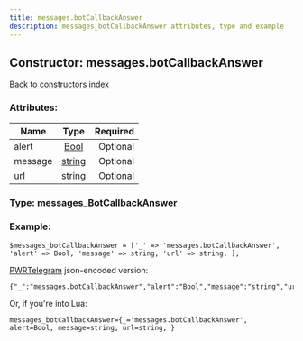 ```yaml
---
title: messages.botCallbackAnswer
description: messages_botCallbackAnswer attributes, type and example
---
```

## Constructor: messages.botCallbackAnswer  
[Back to constructors index](index.md)



### Attributes:

| Name     |    Type       | Required |
|----------|:-------------:|---------:|
|alert|[Bool](../types/Bool.md) | Optional|
|message|[string](../types/string.md) | Optional|
|url|[string](../types/string.md) | Optional|



### Type: [messages\_BotCallbackAnswer](../types/messages_BotCallbackAnswer.md)


### Example:

```
$messages_botCallbackAnswer = ['_' => 'messages.botCallbackAnswer', 'alert' => Bool, 'message' => string, 'url' => string, ];
```  

[PWRTelegram](https://pwrtelegram.xyz) json-encoded version:

```
{"_":"messages.botCallbackAnswer","alert":"Bool","message":"string","url":"string"}
```


Or, if you're into Lua:  


```
messages_botCallbackAnswer={_='messages.botCallbackAnswer', alert=Bool, message=string, url=string, }

```



